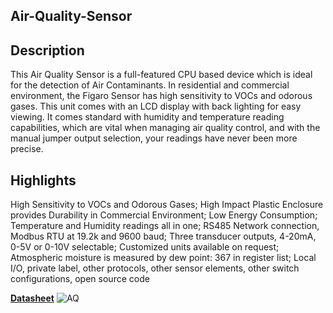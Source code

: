 ## Air-Quality-Sensor
## Description
This Air Quality Sensor is a full-featured CPU based device which is ideal for the detection of Air Contaminants. In residential and commercial environment, the Figaro Sensor has high sensitivity to VOCs and odorous gases. This unit comes with an LCD display with back lighting for easy viewing. It comes standard with humidity and temperature reading capabilities, which are vital when managing air quality control, and with the manual jumper output selection, your readings have never been more precise.

## Highlights
High Sensitivity to VOCs and Odorous Gases; High Impact Plastic Enclosure provides Durability in Commercial Environment; Low Energy Consumption; Temperature and Humidity readings all in one; RS485 Network connection, Modbus RTU at 19.2k and 9600 baud; Three transducer outputs, 4-20mA, 0-5V or 0-10V selectable; Customized units available on request; Atmospheric moisture is measured by dew point: 367 in register list; Local I/O, private label, other protocols, other sensor elements, other switch configurations, open source code

**[Datasheet](http://www.temcocontrols.com/products/sensors/c02-hum-aq/air-quality-sensor.htm)**
![AQ](imag/1.jpg)


